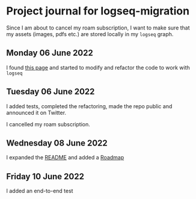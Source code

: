 # Project journal for logseq-migration

Since I am about to cancel my roam subscription, I want to make sure that my assets (images, pdfs etc.) are stored 
locally in my `logseq` graph.

## Monday 06 June 2022

I found [this page](https://nicolevanderhoeven.com/blog/20210602-downloading-files-from-roam/)
and started to modify and refactor the code to work with `logseq`

## Tuesday 06 June 2022

I added tests, completed the refactoring, made the repo public and announced it on Twitter.

I cancelled my roam subscription.

## Wednesday 08 June 2022

I expanded the [README](../README.md) and added a [Roadmap](../ROADMAP.md)

## Friday 10 June 2022

I added an end-to-end test



